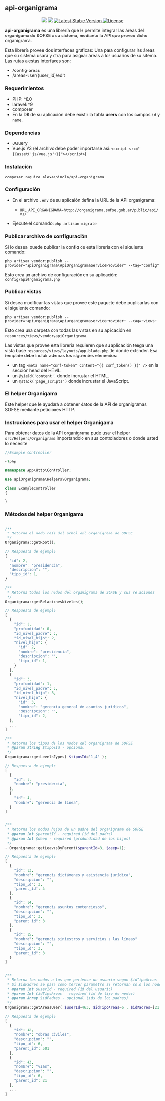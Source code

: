 ## api-organigrama 

<p align="center">
  <img src="https://img.shields.io/static/v1?label=php&message=8.1&color=greem">
  
  <img src="https://img.shields.io/static/v1?label=Laravel&message=9.x&color=greem">  
    
  <a href="https://packagist.org/packages/alexespinola/login-cuentas">
    <img src="https://img.shields.io/static/v1?label=Stable&message=v1.0.0&color=blue" alt="Latest Stable Version">
  </a>

  <a href="https://packagist.org/packages/alexespinola/login-cuentas">
    <img src="https://poser.pugx.org/laravel/framework/license.svg" alt="License">
  </a>
</p>


<b>api-organigrama</b> es una librería que le permite integrar las áreas del organigama de SOFSE a su sistema, mediante la API que provee dicho organigrama.

Esta librería provee dos interfaces graficas: 
Una  para configurar las áreas que su sistema usará y otra para asignar áreas a los usuarios de su sitema.
Las rutas a estas interfaces son:
- /config-areas
- /areas-user/{user_id}/edit

### Requerimientos
- PHP: ^8.0
- laravel: ^9
- composer 
- En la DB de su aplicación debe existir la tabla <b>users</b> con los campos `id` y `name`.

### Dependencias
- JQuery
- Vue.js V3  (el archivo debe poder importarse asi: `<script src="{{asset('js/vue.js')}}"></script>`)

### Instalación

`composer require alexespinola/api-organigrama`

### Configuración

- En el archivo  `.env` de su aplicaión defina la URL de la API organigrama:

  - `URL_API_ORGANIGRAMA=http://organigrama.sofse.gob.ar/public/api/v1/`

- Ejecute el comando: `php artisan migrate`



### Publicar archivo de configuración
Si lo desea, puede publicar la config de esta librería con el siguiente comando:

`php artisan vendor:publish --provider="apiOrganigrama\ApiOrganigramaServiceProvider" --tag="config"`

Esto crea un archivo de configuración en su aplicación: `config/apiOrganigrama.php`



### Publicar vistas
Si desea modificar las vistas que provee este paquete debe puplicarlas con el siguiente comando: 

`php artisan vendor:publish --provider="apiOrganigrama\ApiOrganigramaServiceProvider" --tag="views"`

Esto crea una carpeta con todas las vistas en su aplicación en `resources/views/vendor/apiOrganigrama`.

Las vistas que provee esta librería requieren  que su aplicación tenga una vista base `resources/views/layouts/app.blade.php` de donde extender.
Esa template debe incluir ademas los siguientes elementos:
  - un tag `<meta name="csrf-token" content="{{ csrf_token() }}" />` en la sección head del HTML.
  - un `@yield('content')` donde incrustar el HTML.
  - un `@stack('page_scripts')` donde incrustar el JavaScript.


### El helper Organigama
Este helper que le ayudará a obtener datos de la API de organigramas SOFSE mediante peticiones HTTP.

### Instruciones para usar el helper Organigama

Para obtener datos de la API organigrama pude usar el helper `src/Helpers/Organigrama` importandolo en sus controladores o donde usted lo necesite.

```php
//Example Contreoller

<?php

namespace App\Http\Controller;

use apiOrganigrama\Helpers\Organigrama;

class ExampleController
{

}
```

### Métodos del helper Organigama

```php

/**
 * Retorna el nodo raíz del arbol del organigrama de SOFSE
 */
Organigrama::getRoot();

// Respuesta de ejemplo
{
  "id": 2,
  "nombre": "presidencia",
  "descripcion": "",
  "tipo_id": 1,
}

/**
 * Retorna todos los nodos del organigrama de SOFSE y sus relaciones
 */
Organigrama::getRelacionesNiveles();

// Respuesta de ejemplo
[
  {
    "id": 1,
    "profundidad": 0,
    "id_nivel_padre": 2,
    "id_nivel_hijo": 2,
    "nivel_hijo": {
      "id": 2,
      "nombre": "presidencia",
      "descripcion": "",
      "tipo_id": 1,
    }
  },
  {
    "id": 2,
    "profundidad": 1,
    "id_nivel_padre": 2,
    "id_nivel_hijo": 3,
    "nivel_hijo": {
      "id": 3,
      "nombre": "gerencia general de asuntos jurídicos",
      "descripcion": "",
      "tipo_id": 2,
  },
  ...
]

/**
 * Retorna los tipos de los nodos del organigrama de SOFSE
 * @param String $tiposId - opcional
 */
Organigrama::getLevelsTypes( $tiposId='1,4' );

// Respuesta de ejemplo
[
  {
    "id": 1,
    "nombre": "presidencia",
  },
  {
    "id": 4,
    "nombre": "gerencia de línea",
  }
]


/**
 * Retorna los nodos hijos de un padre del organigrama de SOFSE
 * @param Int $parentId - required (id del padre)
 * @param Int $deep - required (produndidad de los hijos)
 */
- Organigrama::getLeavesByParent($parentId=3, $deep=1);

// Respuesta de ejemplo
[
  {
    "id": 13,
    "nombre": "gerencia dictámenes y asistencia jurídica",
    "descripcion": "",
    "tipo_id": 3,
    "parent_id": 3
  },
  {
    "id": 14,
    "nombre": "gerencia asuntos contenciosos",
    "descripcion": "",
    "tipo_id": 3,
    "parent_id": 3
  },
  {
    "id": 15,
    "nombre": "gerencia siniestros y servicios a las líneas",
    "descripcion": "",
    "tipo_id": 3,
    "parent_id": 3
  }
]


/**
 * Retorna los nodos a los que pertense un usuario segun $idTipoAreas 
 * Si $idPadres se pasa como tercer parametro se retornan solo los nodos de tipo $idTipoAreas e hijos de $idPadres
 * @param Int $userId - required (id del usuario)
 * @param Int $idTipoAreas - required (id de tipo de nodos)
 * @param Array $idPadres - opcional (ids de los padres)
 */
Organigrama::getAreasUser( $userId=463, $idTipoAreas=6 , $idPadres=[21,501]);

// Respuesta de ejemplo
[
  {
    "id": 42,
    "nombre": "obras civiles",
    "descripcion": "",
    "tipo_id": 6,
    "parent_id": 501
  },
  {
    "id": 43,
    "nombre": "vías",
    "descripcion": "",
    "tipo_id": 6,
    "parent_id": 21
  },
  ...
]


```


